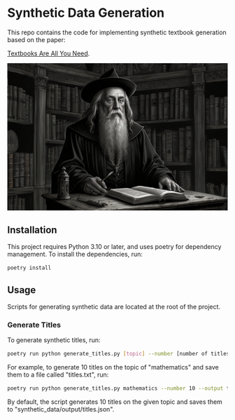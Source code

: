 # Synthetic Data Generation

This repo contains the code for implementing synthetic textbook generation based on the paper:

[Textbooks Are All You Need](https://arxiv.org/pdf/2306.11644.pdf).

![Synthetic Data Generation](https://github.com/PeytonCleveland/Synthetic-Data/blob/main/assets/wizard.jpg?raw=true)

## Installation

This project requires Python 3.10 or later, and uses poetry for dependency management. To install the dependencies, run:

```bash
poetry install
```

## Usage

Scripts for generating synthetic data are located at the root of the project.

### Generate Titles

To generate synthetic titles, run:

```bash
poetry run python generate_titles.py [topic] --number [number of titles] --output [output file]
```

For example, to generate 10 titles on the topic of "mathematics" and save them to a file called "titles.txt", run:

```bash
poetry run python generate_titles.py mathematics --number 10 --output titles.txt
```

By default, the script generates 10 titles on the given topic and saves them to "synthetic_data/output/titles.json".
